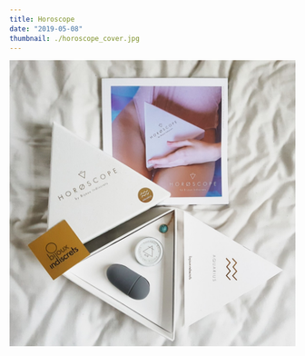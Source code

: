 ```yaml
---
title: Horoscope
date: "2019-05-08"
thumbnail: ./horoscope_cover.jpg
---
```


<div class="kg-card kg-image-card kg-width-full">

![Horoscope](./horoscope_cover.jpg)

</div>